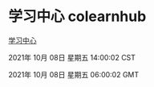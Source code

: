 # 学习中心 colearnhub
[学习中心](http://59.174.24.190:56308/colearnhub/)

2021年 10月 08日 星期五 14:00:02 CST

2021年 10月 08日 星期五 06:00:02 GMT
